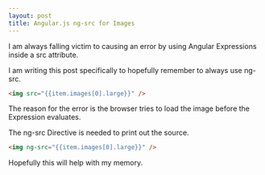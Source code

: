 ```yaml
---
layout: post
title: Angular.js ng-src for Images
---
```


I am always falling victim to causing an error by using Angular Expressions inside a src attribute.

I am writing this post specifically to hopefully remember to always use ng-src.
```html
<img src="{{item.images[0].large}}" />
```

The reason for the error is the browser tries to load the image before the Expression evaluates.

The ng-src Directive is needed to print out the source.

```html
<img ng-src="{{item.images[0].large}}" />
```

Hopefully this will help with my memory.
